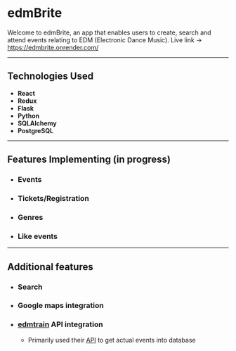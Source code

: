 # edmBrite

Welcome to edmBrite, an app that enables users to create, search and attend events relating to EDM (Electronic Dance Music).
Live link -> https://edmbrite.onrender.com/
<hr>

## Technologies Used
- **React**
- **Redux**
- **Flask**
- **Python**
- **SQLAlchemy**
- **PostgreSQL**

<hr>

## Features Implementing (in progress)

- ### Events
- ### Tickets/Registration
- ### Genres
- ### Like events
<hr>

## Additional features
- ### Search
- ### Google maps integration
- ### [edmtrain](https://edmtrain.com/) API integration
  - Primarily used their [API](https://edmtrain.com/api-documentation) to get actual events into database

